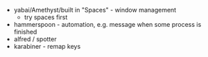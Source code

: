 * yabai/Amethyst/built in "Spaces"      - window management
    * try spaces first
* hammerspoon                           - automation, e.g. message when some process is finished
* alfred / spotter
* karabiner                             - remap keys 
